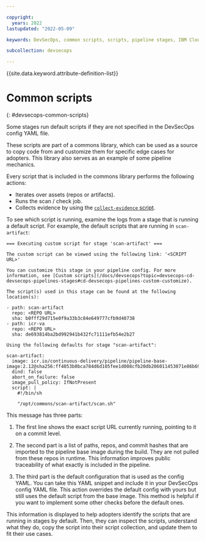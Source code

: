 ```yaml
---

copyright:
  years: 2022
lastupdated: "2022-05-09"

keywords: DevSecOps, common scripts, scripts, pipeline stages, IBM Cloud

subcollection: devsecops

---
```


{{site.data.keyword.attribute-definition-list}}

# Common scripts
{: #devsecops-common-scripts}

Some stages run default scripts if they are not specified in the DevSecOps config YAML file.

These scripts are part of a commons library, which can be used as a source to copy code from and 
customize them for specific edge cases for adopters. This library also serves as an example 
of some pipeline mechanics.

Every script that is included in the commons library performs the following actions:

- Iterates over assets (repos or artifacts).
- Runs the scan / check job.
- Collects evidence by using the [`collect-evidence` script](/docs/devsecops?topic=devsecops-devsecops-collect-evidence).

To see which script is running, examine the logs from a stage that is running a default script. For example, the default scripts that are running in `scan-artifact`:

```text
=== Executing custom script for stage 'scan-artifact' ===

The custom script can be viewed using the following link: '<SCRIPT URL>'

You can customize this stage in your pipeline config. For more information, see [Custom scripts](/docs/devsecops?topic=devsecops-cd-devsecops-pipelines-stages#cd-devsecops-pipelines-custom-customize).

The script(s) used in this stage can be found at the following location(s):

- path: scan-artifact
  repo: <REPO URL>
  sha: b0fff29d715e0f9a33b3c84e649777cfb9d40738
- path: icr-va
  repo: <REPO URL>
  sha: de693814ba2bd992941b432fc71111efb54e2b27

Using the following defaults for stage "scan-artifact":

scan-artifact:
  image: icr.io/continuous-delivery/pipeline/pipeline-base-image:2.12@sha256:ff4053b0bca784d6d105fee1d008cfb20db206011453071e86b69ca3fde706a4
  dind: false
  abort_on_failure: false
  image_pull_policy: IfNotPresent
  script: |
    #!/bin/sh

    "/opt/commons/scan-artifact/scan.sh"

```

This message has three parts:

1. The first line shows the exact script URL currently running, pointing to it on a commit level.

2. The second part is a list of paths, repos, and commit hashes that are imported to the pipeline base image during the build. They are not pulled from these repos in runtime. This information improves public traceability of what exactly is included in the pipeline.

3. The third part is the default configuration that is used as the config YAML. You can take this YAML snippet and include it in your DevSecOps config YAML file. This action overrides the default config with yours but still uses the default script from the base image. This method is helpful if you want to implement some other checks before the default ones.

This information is displayed to help adopters identify the scripts that are running in stages by default. Then, they can inspect the scripts, understand what they do, copy the script into their script collection, and update them to fit their use cases.
